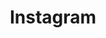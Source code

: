---
layout: page
permalink: /インスタ/
title: Instagram
description: My Personal Instagram.
nav: false
# nav_order: 3
---